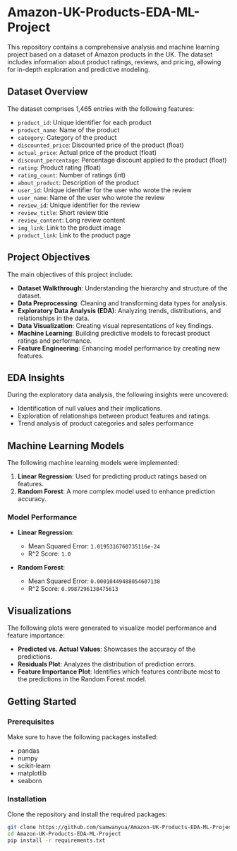 # Amazon-UK-Products-EDA-ML-Project

This repository contains a comprehensive analysis and machine learning project based on a dataset of Amazon products in the UK. The dataset includes information about product ratings, reviews, and pricing, allowing for in-depth exploration and predictive modeling.

## Dataset Overview

The dataset comprises 1,465 entries with the following features:

- `product_id`: Unique identifier for each product
- `product_name`: Name of the product
- `category`: Category of the product
- `discounted_price`: Discounted price of the product (float)
- `actual_price`: Actual price of the product (float)
- `discount_percentage`: Percentage discount applied to the product (float)
- `rating`: Product rating (float)
- `rating_count`: Number of ratings (int)
- `about_product`: Description of the product
- `user_id`: Unique identifier for the user who wrote the review
- `user_name`: Name of the user who wrote the review
- `review_id`: Unique identifier for the review
- `review_title`: Short review title
- `review_content`: Long review content
- `img_link`: Link to the product image
- `product_link`: Link to the product page

## Project Objectives

The main objectives of this project include:

- **Dataset Walkthrough**: Understanding the hierarchy and structure of the dataset.
- **Data Preprocessing**: Cleaning and transforming data types for analysis.
- **Exploratory Data Analysis (EDA)**: Analyzing trends, distributions, and relationships in the data.
- **Data Visualization**: Creating visual representations of key findings.
- **Machine Learning**: Building predictive models to forecast product ratings and performance.
- **Feature Engineering**: Enhancing model performance by creating new features.

## EDA Insights

During the exploratory data analysis, the following insights were uncovered:

- Identification of null values and their implications.
- Exploration of relationships between product features and ratings.
- Trend analysis of product categories and sales performance

## Machine Learning Models

The following machine learning models were implemented:

1. **Linear Regression**: Used for predicting product ratings based on features.
2. **Random Forest**: A more complex model used to enhance prediction accuracy.

### Model Performance

- **Linear Regression**:
  - Mean Squared Error: `1.0195316760735116e-24`
  - R^2 Score: `1.0`
  
- **Random Forest**:
  - Mean Squared Error: `0.00010449488054607138`
  - R^2 Score: `0.9987296138475613`

## Visualizations

The following plots were generated to visualize model performance and feature importance:

- **Predicted vs. Actual Values**: Showcases the accuracy of the predictions.
- **Residuals Plot**: Analyzes the distribution of prediction errors.
- **Feature Importance Plot**: Identifies which features contribute most to the predictions in the Random Forest model.

## Getting Started

### Prerequisites

Make sure to have the following packages installed:

- pandas
- numpy
- scikit-learn
- matplotlib
- seaborn

### Installation

Clone the repository and install the required packages:

```bash
git clone https://github.com/samwanyua/Amazon-UK-Products-EDA-ML-Project.git
cd Amazon-UK-Products-EDA-ML-Project
pip install -r requirements.txt
```